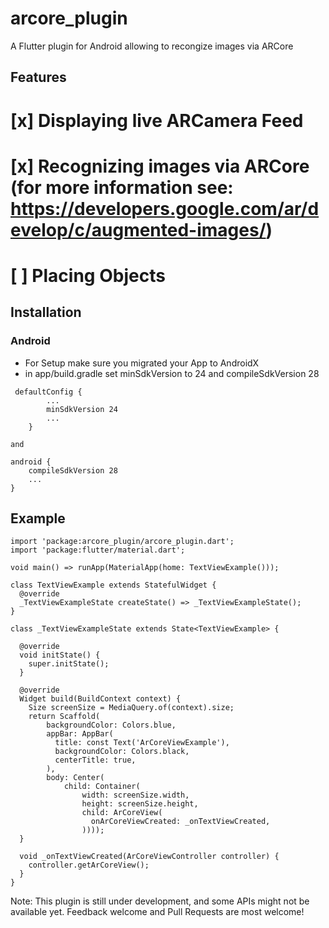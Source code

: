 # arcore_plugin

A Flutter plugin for Android allowing to recongize images via ARCore 

## Features 
 # [x] Displaying live ARCamera Feed 
 # [x] Recognizing images via ARCore (for more information see: https://developers.google.com/ar/develop/c/augmented-images/)
 # [ ] Placing Objects



## Installation 

### Android 
* For Setup make sure you migrated your App to AndroidX 
* in app/build.gradle set minSdkVersion to 24 and compileSdkVersion 28 
```
 defaultConfig {
        ...     
        minSdkVersion 24    
        ...
    }
```
    and
```
android {
    compileSdkVersion 28
    ...
}

``` 


## Example 
```
import 'package:arcore_plugin/arcore_plugin.dart';
import 'package:flutter/material.dart';

void main() => runApp(MaterialApp(home: TextViewExample()));

class TextViewExample extends StatefulWidget {
  @override
  _TextViewExampleState createState() => _TextViewExampleState();
}

class _TextViewExampleState extends State<TextViewExample> {

  @override
  void initState() {
    super.initState();
  }

  @override
  Widget build(BuildContext context) {
    Size screenSize = MediaQuery.of(context).size;
    return Scaffold(
        backgroundColor: Colors.blue,
        appBar: AppBar(
          title: const Text('ArCoreViewExample'),
          backgroundColor: Colors.black,
          centerTitle: true,
        ),
        body: Center(
            child: Container(
                width: screenSize.width,
                height: screenSize.height,
                child: ArCoreView(
                  onArCoreViewCreated: _onTextViewCreated,
                ))));
  }

  void _onTextViewCreated(ArCoreViewController controller) {
    controller.getArCoreView();
  }
}

```



Note: This plugin is still under development, and some APIs might not be available yet. Feedback welcome and Pull Requests are most welcome!



